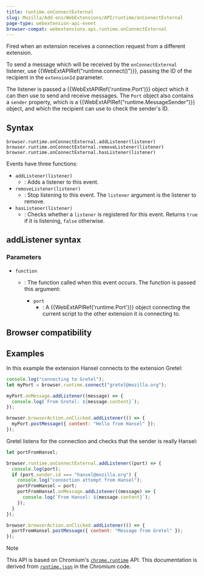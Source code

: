 ```yaml
---
title: runtime.onConnectExternal
slug: Mozilla/Add-ons/WebExtensions/API/runtime/onConnectExternal
page-type: webextension-api-event
browser-compat: webextensions.api.runtime.onConnectExternal
---
```




Fired when an extension receives a connection request from a different extension.

To send a message which will be received by the `onConnectExternal` listener, use {{WebExtAPIRef("runtime.connect()")}}, passing the ID of the recipient in the `extensionId` parameter.

The listener is passed a {{WebExtAPIRef('runtime.Port')}} object which it can then use to send and receive messages. The `Port` object also contains a `sender` property, which is a {{WebExtAPIRef("runtime.MessageSender")}} object, and which the recipient can use to check the sender's ID.

## Syntax

```js-nolint
browser.runtime.onConnectExternal.addListener(listener)
browser.runtime.onConnectExternal.removeListener(listener)
browser.runtime.onConnectExternal.hasListener(listener)
```

Events have three functions:

- `addListener(listener)`
  - : Adds a listener to this event.
- `removeListener(listener)`
  - : Stop listening to this event. The `listener` argument is the listener to remove.
- `hasListener(listener)`
  - : Checks whether a `listener` is registered for this event. Returns `true` if it is listening, `false` otherwise.

## addListener syntax

### Parameters

- `function`

  - : The function called when this event occurs. The function is passed this argument:

    - `port`
      - : A {{WebExtAPIRef('runtime.Port')}} object connecting the current script to the other extension it is connecting to.

## Browser compatibility



## Examples

In this example the extension Hansel connects to the extension Gretel:

```js
console.log("connecting to Gretel");
let myPort = browser.runtime.connect("gretel@mozilla.org");

myPort.onMessage.addListener((message) => {
  console.log(`From Gretel: ${message.content}`);
});

browser.browserAction.onClicked.addListener(() => {
  myPort.postMessage({ content: "Hello from Hansel" });
});
```

Gretel listens for the connection and checks that the sender is really Hansel:

```js
let portFromHansel;

browser.runtime.onConnectExternal.addListener((port) => {
  console.log(port);
  if (port.sender.id === "hansel@mozilla.org") {
    console.log("connection attempt from Hansel");
    portFromHansel = port;
    portFromHansel.onMessage.addListener((message) => {
      console.log(`From Hansel: ${message.content}`);
    });
  }
});

browser.browserAction.onClicked.addListener(() => {
  portFromHansel.postMessage({ content: "Message from Gretel" });
});
```



> [!NOTE]
> This API is based on Chromium's [`chrome.runtime`](https://developer.chrome.com/docs/extensions/reference/api/runtime#event-onConnectExternal) API. This documentation is derived from [`runtime.json`](https://chromium.googlesource.com/chromium/src/+/master/extensions/common/api/runtime.json) in the Chromium code.

<!--
// Copyright 2015 The Chromium Authors. All rights reserved.
//
// Redistribution and use in source and binary forms, with or without
// modification, are permitted provided that the following conditions are
// met:
//
//    * Redistributions of source code must retain the above copyright
// notice, this list of conditions and the following disclaimer.
//    * Redistributions in binary form must reproduce the above
// copyright notice, this list of conditions and the following disclaimer
// in the documentation and/or other materials provided with the
// distribution.
//    * Neither the name of Google Inc. nor the names of its
// contributors may be used to endorse or promote products derived from
// this software without specific prior written permission.
//
// THIS SOFTWARE IS PROVIDED BY THE COPYRIGHT HOLDERS AND CONTRIBUTORS
// "AS IS" AND ANY EXPRESS OR IMPLIED WARRANTIES, INCLUDING, BUT NOT
// LIMITED TO, THE IMPLIED WARRANTIES OF MERCHANTABILITY AND FITNESS FOR
// A PARTICULAR PURPOSE ARE DISCLAIMED. IN NO EVENT SHALL THE COPYRIGHT
// OWNER OR CONTRIBUTORS BE LIABLE FOR ANY DIRECT, INDIRECT, INCIDENTAL,
// SPECIAL, EXEMPLARY, OR CONSEQUENTIAL DAMAGES (INCLUDING, BUT NOT
// LIMITED TO, PROCUREMENT OF SUBSTITUTE GOODS OR SERVICES; LOSS OF USE,
// DATA, OR PROFITS; OR BUSINESS INTERRUPTION) HOWEVER CAUSED AND ON ANY
// THEORY OF LIABILITY, WHETHER IN CONTRACT, STRICT LIABILITY, OR TORT
// (INCLUDING NEGLIGENCE OR OTHERWISE) ARISING IN ANY WAY OUT OF THE USE
// OF THIS SOFTWARE, EVEN IF ADVISED OF THE POSSIBILITY OF SUCH DAMAGE.
-->
